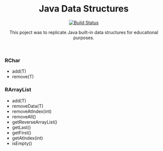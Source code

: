 <h1 align="center">Java Data Structures</h1>
<p align="center">
  <a href="https://github.com/skydoves/Pokedex/actions"><img alt="Build Status" src="https://github.com/skydoves/Pokedex/workflows/Android%20CI/badge.svg"/></a> 
</p>

<p align="center">  
This poject was to replicate Java built-in data structures for educational purposes.</p>
</br>
 
### RChar<T>
- add(T)
- remove(T)

### RArrayList<T>
- add(T)
- removeData(T)
- removeAtIndex(int)
- removeAll()
- getReverseArrayList() 
- getLast()
- getFirst()
- getAtIndex(int)
- isEmpty()
 
 
